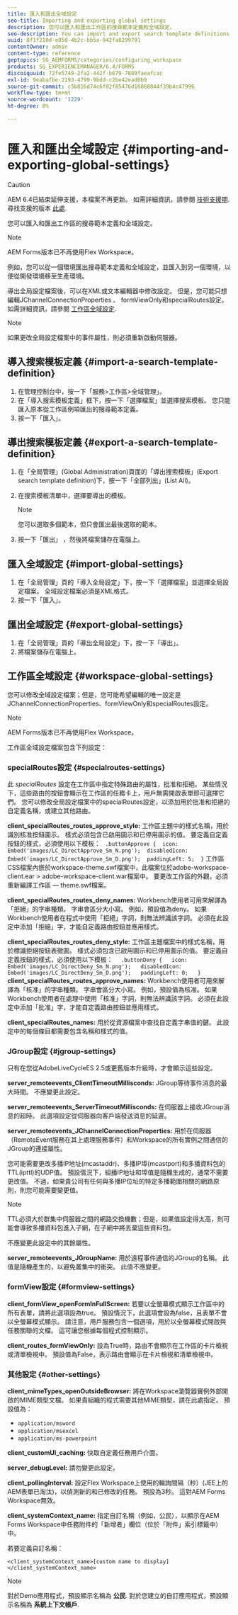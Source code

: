 ```yaml
---
title: 匯入和匯出全域設定
seo-title: Importing and exporting global settings
description: 您可以匯入和匯出工作區的搜尋範本定義和全域設定。
seo-description: You can import and export search template definitions and global settings for Workspace.
uuid: 8f1f210d-e850-4b2c-bb5a-942fa8299791
contentOwner: admin
content-type: reference
geptopics: SG_AEMFORMS/categories/configuring_workspace
products: SG_EXPERIENCEMANAGER/6.4/FORMS
discoiquuid: 72fe5749-2fa2-442f-b679-7889faeafcac
exl-id: 9eabafbe-2193-4799-9bdd-c2be42ead0b9
source-git-commit: c5b816d74c6f02f85476d16868844f39b4c47996
workflow-type: tm+mt
source-wordcount: '1229'
ht-degree: 0%

---
```


# 匯入和匯出全域設定 {#importing-and-exporting-global-settings}

>[!CAUTION]
>
>AEM 6.4已結束延伸支援，本檔案不再更新。 如需詳細資訊，請參閱 [技術支援期](https://helpx.adobe.com//tw/support/programs/eol-matrix.html). 尋找支援的版本 [此處](https://experienceleague.adobe.com/docs/).

您可以匯入和匯出工作區的搜尋範本定義和全域設定。

>[!NOTE]
>
>AEM Forms版本已不再使用Flex Workspace。

例如，您可以從一個環境匯出搜尋範本定義和全域設定，並匯入到另一個環境，以便從開發環境移至生產環境。

導出全局設定檔案後，可以在XML或文本編輯器中修改設定。 但是，您可能只想編輯JChannelConnectionProperties 、 formViewOnly和specialRoutes設定。 如需詳細資訊，請參閱 [工作區全域設定](importing-exporting-global-settings.md#workspace-global-settings).

>[!NOTE]
>
>如果更改全局設定檔案中的事件屬性，則必須重新啟動伺服器。

## 導入搜索模板定義 {#import-a-search-template-definition}

1. 在管理控制台中，按一下「服務>工作區>全域管理」。
1. 在「導入搜索模板定義」框下，按一下「選擇檔案」並選擇搜索模板。 您只能匯入原本從工作區例項匯出的搜尋範本定義。
1. 按一下「匯入」。

## 導出搜索模板定義 {#export-a-search-template-definition}

1. 在「全局管理」(Global Administration)頁面的「導出搜索模板」(Export search template definition)下，按一下「全部列出」(List All)。
1. 在搜索模板清單中，選擇要導出的模板。

   >[!NOTE]
   >
   >您可以選取多個範本，但只會匯出最後選取的範本。

1. 按一下「匯出」 ，然後將檔案儲存在電腦上。

## 匯入全域設定 {#import-global-settings}

1. 在「全局管理」頁的「導入全局設定」下，按一下「選擇檔案」並選擇全局設定檔案。 全域設定檔案必須是XML格式。
1. 按一下「匯入」。

## 匯出全域設定 {#export-global-settings}

1. 在「全局管理」頁的「導出全局設定」下，按一下「導出」。
1. 將檔案儲存在電腦上。

## 工作區全域設定 {#workspace-global-settings}

您可以修改全域設定檔案；但是，您可能希望編輯的唯一設定是JChannelConnectionProperties、formViewOnly和specialRoutes設定。

>[!NOTE]
>
>AEM Forms版本已不再使用Flex Workspace。

工作區全域設定檔案包含下列設定：

### specialRoutes設定 {#specialroutes-settings}

此 *specialRoutes* 設定在工作區中指定特殊路由的屬性，批准和拒絕。 某些情況下，這些路由的按鈕會顯示在工作區的任務卡上，用戶無需開啟表單即可選擇它們。 您可以修改全局設定檔案中的specialRoutes設定，以添加用於批准和拒絕的自定義名稱，或建立其他路由。

**client_specialRoutes_routes_approve_style:** 工作區主題中的樣式名稱，用於識別核准按鈕圖示。 樣式必須包含已啟用圖示和已停用圖示的值。 要定義自定義按鈕的樣式，必須使用以下模板：
` .buttonApprove {  icon: Embed('images/LC_DirectApprove_Sm_N.png');  disabledIcon: Embed('images/LC_DirectApprove_Sm_D.png');  paddingLeft: 5;  }` 工作區CSS檔案內嵌於workspace-theme.swf檔案中，此檔案位於adobe-workspace-client.ear > adobe-workspace-client.war檔案中。 要更改工作區的外觀，必須重新編譯工作區 — theme.swf檔案。

**client_specialRoutes_routes_deny_names:** Workbench使用者可用來解譯為「拒絕」的字串種類。 字串會區分大小寫。 例如，預設值為deny。 如果Workbench使用者在程式中使用「拒絕」字詞，則無法辨識該字詞。 必須在此設定中添加「拒絕」字，才能自定義路由按鈕並應用樣式。

**client_specialRoutes_routes_deny_style:** 工作區主題檔案中的樣式名稱，用於標識拒絕按鈕表徵圖。 樣式必須包含已啟用圖示和已停用圖示的值。 要定義自定義按鈕的樣式，必須使用以下模板：
`  .buttonDeny {   icon: Embed('images/LC_DirectDeny_Sm_N.png');   disabledIcon: Embed('images/LC_DirectDeny_Sm_D.png');   paddingLeft: 0;   }` **client_specialRoutes_routes_approve_names:** Workbench使用者可用來解譯為「核准」的字串種類。 字串會區分大小寫。 例如，預設值為核准。 如果Workbench使用者在處理中使用「核准」字詞，則無法辨識該字詞。 必須在此設定中添加「批准」字，才能自定義路由按鈕並應用樣式。

**client_specialRoutes_names:** 用於從資源檔案中查找自定義字串值的鍵。 此設定中的每個條目都需要包含名稱和樣式的值。

### JGroup設定 {#jgroup-settings}

只有在您從AdobeLiveCycleES 2.5或更舊版本升級時，才會顯示這些設定。

**server_remoteevents_ClientTimeoutMillisconds:** JGroup等待事件消息的最大時間。 不應變更此設定。

**server_remoteevents_ServerTimeoutMillisconds:** 在伺服器上接收JGroup消息的超時。 此選項設定從伺服器向客戶端發送消息的延遲。

**server_remoteevents_JChannelConnectionProperties:** 用於在伺服器（RemoteEvent服務在其上處理服務事件）和Workspace的所有實例之間通信的JGroup的連接屬性。

您可能需要更改多播IP地址(mcastaddr)、多播IP埠(mcastport)和多播資料包的TTL(ipttl)的UDP值。 預設情況下，組播IP地址和埠值是隨機生成的，通常不需要更改值。 不過，如果貴公司有任何與多播IP位址的特定多播範圍相關的網路原則，則您可能需要變更值。

>[!NOTE]
>
>TTL必須大於群集中伺服器之間的網路交換機數；但是，如果值設定得太高，則可能會導致多播資料包進入子網，在子網中將丟棄這些資料包。

不應變更此設定中的其餘屬性。

**server_remoteevents_JGroupName:** 用於遠程事件通信的JGroup的名稱。 此值是隨機產生的，以避免叢集中的衝突。 此值不應變更。

### formView設定 {#formview-settings}

**client_formView_openFormInFullScreen:** 若要以全螢幕模式顯示工作區中的所有表單，請將此選項設為true。 預設情況下，此選項會設為false，且表單不會以全螢幕模式顯示。 請注意，用戶服務包含一個選項，用於以全螢幕模式開啟與任務關聯的文檔。 這可讓您根據每個程式控制顯示。

**client_routes_formViewOnly:** 設為True時，路由不會顯示在工作區的卡片檢視或清單檢視中。 預設值為False，表示路由會顯示在卡片檢視和清單檢視中。

### 其他設定 {#other-settings}

**client_mimeTypes_openOutsideBrowser:** 將在Workspace瀏覽器實例外部開啟的MIME類型文檔。 如果貴組織的程式需要其他MIME類型，請在此處指定。 預設值為：

* `application/msword`
* `application/msexcel`
* `application/ms-powerpoint`

**client_customUI_caching:** 快取自定義任務用戶介面。

**server_debugLevel:** 請勿變更此設定。

**client_pollingInterval:** 設定Flex Workspace上使用的輪詢間隔（秒）(JEE上的AEM表單已淘汰)，以偵測新的和已修改的任務。 預設為3秒。 這對AEM Forms Workspace無效。

**client_systemContext_name:** 指定自訂名稱（例如，公民），以顯示在AEM Forms Workspace中任務附件的「新增者」欄位（位於「附件」索引標籤中）中。

若要定義自訂名稱：

`<client_systemContext_name>[custom name to display]</client_systemContext_name>`

>[!NOTE]
>
>對於Demo應用程式，預設顯示名稱為 **公民**. 對於您建立的自訂應用程式，預設顯示名稱為 **系統上下文帳戶**.
